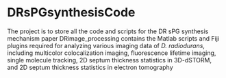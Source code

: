 # DRsPGsynthesisCode
The project is to store all the code and scripts for the DR sPG synthesis mechanism paper
DRimage_processing contains the Matlab scripts and Fiji plugins required for analyzing various imaging data of *D. radiodurans*, including multicolor colocalization imaging, fluorescence lifetime imaging, single molecule tracking, 2D septum thickness statistics in 3D-dSTORM, and 2D septum thickness statistics in electron tomography
